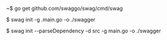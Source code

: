 ~$ go get github.com/swaggo/swag/cmd/swag

$ swag init -g .main.go -o ./swagger

$ swag init --parseDependency -d src -g main.go -o ./swagger
